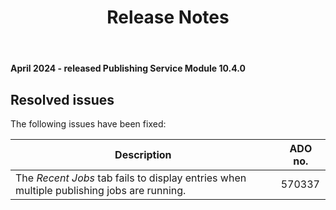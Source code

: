 ﻿---
title: 'Release Notes'
---

**April 2024 - released Publishing Service Module 10.4.0**

## Resolved issues

The following issues have been fixed:

| Description                                                                               | ADO no. |
| ----------------------------------------------------------------------------------------- | ------- |
| The _Recent Jobs_ tab fails to display entries when multiple publishing jobs are running. | 570337  |
